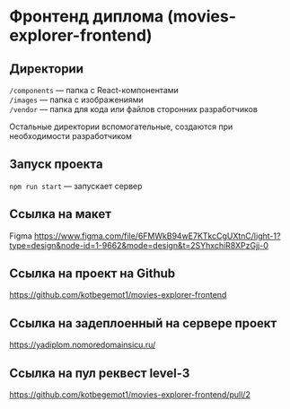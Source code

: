 # Фронтенд диплома (movies-explorer-frontend)

## Директории

`/components` — папка с React-компонентами  
`/images` — папка с изображениями  
`/vendor` — папка для кода или файлов сторонних разработчиков  
  
Остальные директории вспомогательные, создаются при необходимости разработчиком

## Запуск проекта

`npm run start` — запускает сервер   

## Ссылка на макет

Figma https://www.figma.com/file/6FMWkB94wE7KTkcCgUXtnC/light-1?type=design&node-id=1-9662&mode=design&t=2SYhxchiR8XPzGjj-0

## Ссылка на проект на Github

https://github.com/kotbegemot1/movies-explorer-frontend

## Ссылка на задеплоенный на сервере проект

https://yadiplom.nomoredomainsicu.ru/

## Ссылка на пул реквест level-3

https://github.com/kotbegemot1/movies-explorer-frontend/pull/2


